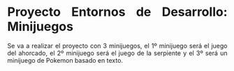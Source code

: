 
<div align="justify">
  
  
# Proyecto Entornos de Desarrollo: Minijuegos
  
Se va a realizar el proyecto con 3 minijuegos, el 1º minijuego será el juego del ahorcado, el 2º minijuego será el juego de la serpiente y el 3º será un minijuego de Pokemon basado en texto.


<div>
